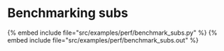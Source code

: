 # Benchmarking subs

{% embed include file="src/examples/perf/benchmark_subs.py" %}
{% embed include file="src/examples/perf/benchmark_subs.out" %}



